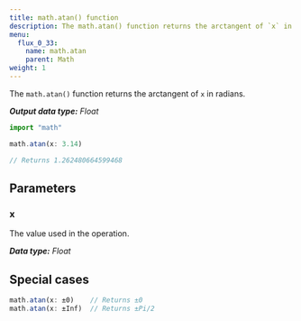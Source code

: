```yaml
---
title: math.atan() function
description: The math.atan() function returns the arctangent of `x` in radians.
menu:
  flux_0_33:
    name: math.atan
    parent: Math
weight: 1
---
```


The `math.atan()` function returns the arctangent of `x` in radians.

_**Output data type:** Float_

```js
import "math"

math.atan(x: 3.14)

// Returns 1.262480664599468
```

## Parameters

### x
The value used in the operation.

_**Data type:** Float_

## Special cases
```js
math.atan(x: ±0)    // Returns ±0
math.atan(x: ±Inf)  // Returns ±Pi/2
```
